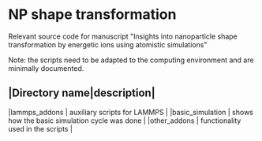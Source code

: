 # NP shape transformation

Relevant source code for manuscript "Insights into nanoparticle shape transformation by energetic ions using atomistic simulations"

Note: the scripts need to be adapted to the computing environment and are minimally documented.


|Directory name|description|
------------------
|lammps_addons | auxiliary scripts for LAMMPS |
|basic_simulation | shows how the basic simulation cycle was done |
|other_addons | functionality used in the scripts |


